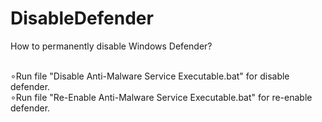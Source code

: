 # DisableDefender
How to permanently disable Windows Defender?

<br>
∘Run file "Disable Anti-Malware Service Executable.bat" for disable defender.<br>
∘Run file "Re-Enable Anti-Malware Service Executable.bat" for re-enable defender.
